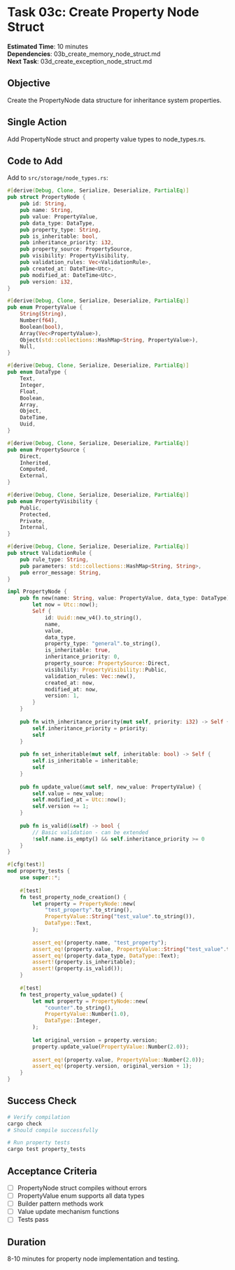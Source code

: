 # Task 03c: Create Property Node Struct

**Estimated Time**: 10 minutes  
**Dependencies**: 03b_create_memory_node_struct.md  
**Next Task**: 03d_create_exception_node_struct.md  

## Objective
Create the PropertyNode data structure for inheritance system properties.

## Single Action
Add PropertyNode struct and property value types to node_types.rs.

## Code to Add
Add to `src/storage/node_types.rs`:
```rust
#[derive(Debug, Clone, Serialize, Deserialize, PartialEq)]
pub struct PropertyNode {
    pub id: String,
    pub name: String,
    pub value: PropertyValue,
    pub data_type: DataType,
    pub property_type: String,
    pub is_inheritable: bool,
    pub inheritance_priority: i32,
    pub property_source: PropertySource,
    pub visibility: PropertyVisibility,
    pub validation_rules: Vec<ValidationRule>,
    pub created_at: DateTime<Utc>,
    pub modified_at: DateTime<Utc>,
    pub version: i32,
}

#[derive(Debug, Clone, Serialize, Deserialize, PartialEq)]
pub enum PropertyValue {
    String(String),
    Number(f64),
    Boolean(bool),
    Array(Vec<PropertyValue>),
    Object(std::collections::HashMap<String, PropertyValue>),
    Null,
}

#[derive(Debug, Clone, Serialize, Deserialize, PartialEq)]
pub enum DataType {
    Text,
    Integer,
    Float,
    Boolean,
    Array,
    Object,
    DateTime,
    Uuid,
}

#[derive(Debug, Clone, Serialize, Deserialize, PartialEq)]
pub enum PropertySource {
    Direct,
    Inherited,
    Computed,
    External,
}

#[derive(Debug, Clone, Serialize, Deserialize, PartialEq)]
pub enum PropertyVisibility {
    Public,
    Protected,
    Private,
    Internal,
}

#[derive(Debug, Clone, Serialize, Deserialize, PartialEq)]
pub struct ValidationRule {
    pub rule_type: String,
    pub parameters: std::collections::HashMap<String, String>,
    pub error_message: String,
}

impl PropertyNode {
    pub fn new(name: String, value: PropertyValue, data_type: DataType) -> Self {
        let now = Utc::now();
        Self {
            id: Uuid::new_v4().to_string(),
            name,
            value,
            data_type,
            property_type: "general".to_string(),
            is_inheritable: true,
            inheritance_priority: 0,
            property_source: PropertySource::Direct,
            visibility: PropertyVisibility::Public,
            validation_rules: Vec::new(),
            created_at: now,
            modified_at: now,
            version: 1,
        }
    }
    
    pub fn with_inheritance_priority(mut self, priority: i32) -> Self {
        self.inheritance_priority = priority;
        self
    }
    
    pub fn set_inheritable(mut self, inheritable: bool) -> Self {
        self.is_inheritable = inheritable;
        self
    }
    
    pub fn update_value(&mut self, new_value: PropertyValue) {
        self.value = new_value;
        self.modified_at = Utc::now();
        self.version += 1;
    }
    
    pub fn is_valid(&self) -> bool {
        // Basic validation - can be extended
        !self.name.is_empty() && self.inheritance_priority >= 0
    }
}

#[cfg(test)]
mod property_tests {
    use super::*;
    
    #[test]
    fn test_property_node_creation() {
        let property = PropertyNode::new(
            "test_property".to_string(),
            PropertyValue::String("test_value".to_string()),
            DataType::Text,
        );
        
        assert_eq!(property.name, "test_property");
        assert_eq!(property.value, PropertyValue::String("test_value".to_string()));
        assert_eq!(property.data_type, DataType::Text);
        assert!(property.is_inheritable);
        assert!(property.is_valid());
    }
    
    #[test]
    fn test_property_value_update() {
        let mut property = PropertyNode::new(
            "counter".to_string(),
            PropertyValue::Number(1.0),
            DataType::Integer,
        );
        
        let original_version = property.version;
        property.update_value(PropertyValue::Number(2.0));
        
        assert_eq!(property.value, PropertyValue::Number(2.0));
        assert_eq!(property.version, original_version + 1);
    }
}
```

## Success Check
```bash
# Verify compilation
cargo check
# Should compile successfully

# Run property tests
cargo test property_tests
```

## Acceptance Criteria
- [ ] PropertyNode struct compiles without errors
- [ ] PropertyValue enum supports all data types
- [ ] Builder pattern methods work
- [ ] Value update mechanism functions
- [ ] Tests pass

## Duration
8-10 minutes for property node implementation and testing.